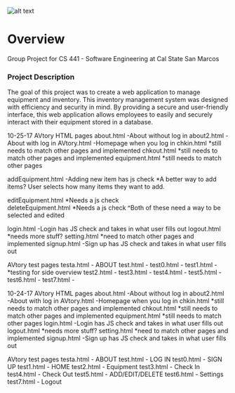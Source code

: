 ![alt text][logo]

[logo]: https://s3-us-west-2.amazonaws.com/cs-441-avtory/images/AVtory_logo_Cropped.png "AVtory Logo"

# Overview
Group Project for CS 441 - Software Engineering at Cal State San Marcos


### Project Description
The goal of this project was to create a web application to manage equipment and inventory. This inventory management system was designed with efficiency and security in mind. By providing a secure and user-friendly interface, this web application allows employees to easily and securely interact with their equipment stored in a database.





10-25-17 
AVtory HTML pages
about.html	-About without log in 
about2.html	-About with log in 
AVtory.html     -Homepage when you log in 
chkin.html		       *still needs to match other pages and implemented
chkout.html 		     *still needs to match other pages and implemented
equipment.html             *still needs to match other pages 

addEquipment.html       -Adding new item has js check
		    	*A better way to add items? User selects how many items they want to add. 
				       	      
editEquipment.html      *Needs a js check				
deleteEquipment.html	*Needs a js check
^Both of these need a way to be selected and edited

login.html	-Login has JS check and takes in what user fills out
logout.html	*needs more stuff?
setting.html	*need to match other pages and implemented
signup.html	-Sign up has JS check and takes in what user fills out 



AVtory test pages
testa.html - ABOUT 
test.html  - 
test0.html - 
test1.html - *testing for side overview
test2.html - 
test3.html - 
test4.html - 
test5.html - 
test6.html - 
test7.html - 

10-24-17 
AVtory HTML pages
about.html  -About without log in 
about2.html -About with log in 
AVtory.html -Homepage when you log in 
chkin.html  *still needs to match other pages and implemented
chkout.html *still needs to match other pages and implemented
equipment.html	   *still needs to match other pages 
login.html	   -Login has JS check and takes in what user fills out
logout.html	   *needs more stuff?
setting.html	   *need to match other pages and implemented
signup.html	   -Sign up has JS check and takes in what user fills out 

AVtory test pages
testa.html - ABOUT 
test.html  - LOG IN
test0.html - SIGN UP
test1.html - HOME
test2.html - Equipment
test3.html - Check In
test4.html - Check Out 
test5.html - ADD/EDIT/DELETE
test6.html - Settings
test7.html - Logout 
